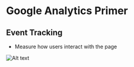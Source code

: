 # Google Analytics Primer

## Event Tracking

- Measure how users interact with the page



![Alt text](-Jo5PpjgTUe7IbGzupgq)